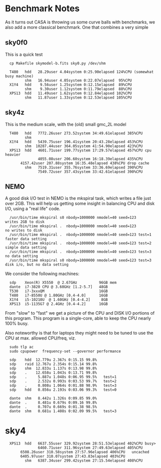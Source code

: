 # Benchmark Notes

As it turns out CASA is throwing us some curve balls with benchmarks, we also
add a more classical benchmark. One that combines a very simple

## sky0f0

This is a quick test

      cp Makefile skymodel-b.fits sky0.py /dev/shm

      T480   hdd   28.29user 4.04system 0:25.90elapsed 124%CPU (somewhat busy machine)
             shm   16.94user 4.05system 0:22.07elapsed  95%CPU
      X1Y4   hdd    9.56user 1.25system 0:12.15elapsed  89%CPU
             shm    9.30user 1.12system 0:11.79elapsed  88%CPU
      XPS13  hdd   11.49user 1.62system 0:12.84elapsed 102%CPU
             shm   11.87user 1.33system 0:12.53elapsed 105%CPU

## sky4z

This is the medium scale, with the (old) small gmc_2L model

      T480   hdd   7772.26user 273.52system 34:49.61elapsed 385%CPU
             shm   
      X1Y4   hdd   5439.75user 196.41system 20:43.28elapsed 453%CPU 
             shm  10287.44user 364.05system 41:54.90elapsed 423%CPU 
      XPS13  hdd   4601.71user 199.77system 17:29.57elapsed 457%CPU cpu heavier
                   4055.08user 206.60system 16:18.39elapsed 435%CPU
		   4157.42user 207.88system 16:35.48elapsed 438%CPU drop cache
             shm   7519.31user 355.76system 33:36.69elapsed 390%CPU
                   7549.72user 357.43system 33:42.61elapsed 390%CPU

## NEMO

A good disk I/O test in NEMO is the mkspiral task, which writes a file just over 2GB. This will
help us getting some insight in balancing CPU and disk I/O, using a "real life" code.

      /usr/bin/time mkspiral s0 nbody=1000000 nmodel=40 seed=123          writes 2GB to disk
      /usr/bin/time mkspiral .  nbody=1000000 nmodel=40 seed=123          no writes to disk
      /usr/bin/time mkspiral .  nbody=1000000 nmodel=40 seed=123 test=1   faster data setting
      /usr/bin/time mkspiral .  nbody=1000000 nmodel=40 seed=123 test=2   simple data setting
      /usr/bin/time mkspiral .  nbody=1000000 nmodel=40 seed=123 test=3   no data setting
      /usr/bin/time mkspiral s0 nbody=1000000 nmodel=40 seed=123 test=3   disk i/o, but no data setting 

We consider the following machines:

      sdp    Xeon(R) X5550  @ 2.67GHz          96GB mem
      dante  i7-3820 CPU @ 3.60GHz [1.2-5.7]   48GB
      T530   i7-3xxxQM                         16GB
      T480   i7-8550U @ 1.80GHz [0.4-4.0]      16GB
      X1Y4   i5-10210U  @ 1.60GHz [0.4-4.2]     8GB
      XPS13  i5-1135G7 @ 2.4GHz [0.4-4.2]      16GB


From "slow" to "fast" we get a picture of the CPU and DISK I/O portions of this program. This program
is a single-core, able to keep the CPU nearly 100% busy.

Also noteworthy is that for laptops they might need to be tuned to use the CPU at max. allowed CPU/freq,
viz.

      sudo tlp ac
      sudo cpupower  frequency-set --governor performance

      sdp    hdd  12.779u 2.367s 0:15.15 99.8%
      sdp    raid 12.767u 2.354s 0:15.14 99.8% 
      sdp    shm  12.833u 1.137s 0:13.98 99.8%
      sdp    .    12.658u 1.043s 0:13.71 99.8%
      sdp    .     5.887u 1.048s 0:06.95 99.5%   test=1
      sdp    .     2.532u 0.993s 0:03.53 99.7%   test=2
      sdp    .     0.808u 1.064s 0:01.88 98.9%   test=3
      sdp    hdd   0.856u 2.193s 0:03.06 99.3%   test=0

      dante  shm   8.442u 1.326s 0:09.85 99.0%
      dante  .     8.481u 0.679s 0:09.16 99.8%
      dante  .     0.707u 0.669s 0:01.38 98.5%
      dante  shm   0.681u 1.408s 0:02.09 99.5%   test=3
      


# sky4

      XPS13  hdd   6637.55user 329.92system 28:51.53elapsed 402%CPU busy>
                   6460.71user 311.96system 27:49.63elapsed 405%CPU
		   6508.26user 310.58system 27:57.96elapsed 406%CPU   uncached
		   6405.97user 310.07system 27:43.83elapsed 403%CPU
             shm   6387.34user 299.42system 27:15.54elapsed 408%CPU 
      
